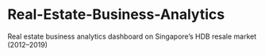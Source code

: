 # Real-Estate-Business-Analytics
Real estate business analytics dashboard on Singapore’s HDB resale market (2012–2019)
